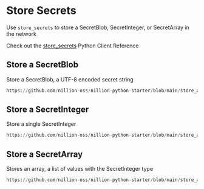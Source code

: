 # Store Secrets

Use `store_secrets` to store a SecretBlob, SecretInteger, or SecretArray in the network

Check out the [store_secrets](https://docs.nillion.com/pydocs/client#py_nillion_client.NillionClient.store_secrets) Python Client Reference

## Store a SecretBlob

Store a SecretBlob, a UTF-8 encoded secret string

```python reference showGithubLink
https://github.com/nillion-oss/nillion-python-starter/blob/main/store_and_retrieve_secrets/store_and_retrieve_blob.py#L15-L38
```

## Store a SecretInteger

Store a single SecretInteger

```python reference showGithubLink
https://github.com/nillion-oss/nillion-python-starter/blob/main/store_and_retrieve_secrets/store_and_retrieve_integer.py#L15-L36
```

## Store a SecretArray

Stores an array, a list of values with the SecretInteger type

```python reference showGithubLink
https://github.com/nillion-oss/nillion-python-starter/blob/main/store_and_retrieve_secrets/store_and_retrieve_array.py#L15-L44
```
